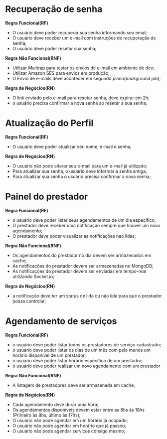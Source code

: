 # Recuperação de senha

**Regra Funcional(RF)**

- O usuário deve poder recuperar sua senha informando seu email;
- O usuário deve receber um e-mail  com instruções de recuperação de senha;
- O usuário deve poder resetar sua senha;

**Regra Não Funcional(RNF)**

- Utilizar Mailtrap para testar os envios de e-mail em ambiente de dev;
- Utilizar Amazon SES para envios em produção;
- O Envio de e-mails deve acontecer em segundo plano(background job);

**Regra de Negócios(RN)**

- O link enviado pelo e-mail para resetar senha, deve expirar em 2h;
- o usuário precisa confirmar a nova senha ao resetar a sua senha;

# Atualização do Perfil

**Regra Funcional(RF)**

- O usuário deve poder atualizar seu nome, e-mail e senha;


**Regra de Negócios(RN)**

- O usuário não pode alterar seu e-mail para um e-mail já utilizado;
- Para atualizar sua senha, o usuário deve informar a senha antiga;
- Para atualizar sua senha o usuário precisa confirmar a nova senha;



# Painel do prestador

**Regra Funcional(RF)**

- o usuário deve poder listar seus agendamentos de um dia específico;
- O prestador deve receber uma notificação sempre que houver um novo agendamento;
- O prestador deve poder visualizar as notificações nao lidas;

**Regra Não Funcional(RNF)**

- Os agendamentos do prestador no dia devem ser armazenados em cache;
- As notificações do prestador devem ser armazenadas no MongoDB;
- As notificações do prestador devem ser enviadas em tempo-real utilizando Socket.io;

**Regra de Negócios(RN)**

- a notificação deve ter um status de lida ou não lida para que o prestador possa controlar;


# Agendamento de serviços

**Regra Funcional(RF)**

- o usuário deve poder listar todos os prestadores de serviço cadastrado;
- o usuário deve poder listar os dias de um mês com pelo menos um horário disponível de um prestador;
- o usuário deve poder listar horário específico de um prestador;
- o usuário deve poder realizar um novo agendamento com um prestador

**Regra Não Funcional(RNF)**

- A listagem de prestadores deve ser armazenada em cache;

**Regra de Negócios(RN)**

- Cada agendamento deve durar uma hora;
- Os agendamentos disponíveis devem estar entre as 8hs às 18hs (Primeiro às 8hs, último às 17hs);
- O usuário não pode agendar em um horário já ocupado;
- O usuário não pode agendar em horário que já passou;
- O usuário não pode agendar serviços consigo mesmo;




